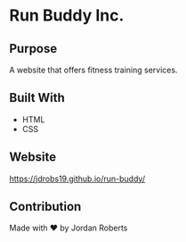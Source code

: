 # Run Buddy Inc.

## Purpose
A website that offers fitness training services.

## Built With
* HTML
* CSS

## Website
https://jdrobs19.github.io/run-buddy/

## Contribution
Made with ❤️ by Jordan Roberts